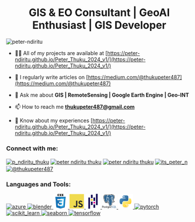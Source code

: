 <h1 align="center">GIS & EO Consultant | GeoAI Enthusiast | GIS Developer</h1>

<p align="left"> <img src="https://komarev.com/ghpvc/?username=peter-ndiritu&label=Profile%20views&color=0e75b6&style=flat" alt="peter-ndiritu" /> </p>



- 👨‍💻 All of my projects are available at [https://peter-ndiritu.github.io/Peter_Thuku_2024_v1/](https://peter-ndiritu.github.io/Peter_Thuku_2024_v1/)

- 📝 I regularly write articles on [https://medium.com/@thukupeter487](https://medium.com/@thukupeter487)

- 💬 Ask me about **GIS | RemoteSensing | Google Earth Engine | Geo-INT**

- 📫 How to reach me **thukupeter487@gmail.com**

- 📄 Know about my experiences [https://peter-ndiritu.github.io/Peter_Thuku_2024_v1/](https://peter-ndiritu.github.io/Peter_Thuku_2024_v1/)

<h3 align="left">Connect with me:</h3>
<p align="left">
<a href="https://twitter.com/p_ndiritu_thuku" target="blank"><img align="center" src="https://raw.githubusercontent.com/rahuldkjain/github-profile-readme-generator/master/src/images/icons/Social/twitter.svg" alt="p_ndiritu_thuku" height="30" width="40" /></a>
<a href="https://linkedin.com/in/peter ndiritu thuku" target="blank"><img align="center" src="https://raw.githubusercontent.com/rahuldkjain/github-profile-readme-generator/master/src/images/icons/Social/linked-in-alt.svg" alt="peter ndiritu thuku" height="30" width="40" /></a>
<a href="https://stackoverflow.com/users/peter ndiritu thuku" target="blank"><img align="center" src="https://raw.githubusercontent.com/rahuldkjain/github-profile-readme-generator/master/src/images/icons/Social/stack-overflow.svg" alt="peter ndiritu thuku" height="30" width="40" /></a>
<a href="https://instagram.com/its_peter_n" target="blank"><img align="center" src="https://raw.githubusercontent.com/rahuldkjain/github-profile-readme-generator/master/src/images/icons/Social/instagram.svg" alt="its_peter_n" height="30" width="40" /></a>
<a href="https://medium.com/@thukupeter487" target="blank"><img align="center" src="https://raw.githubusercontent.com/rahuldkjain/github-profile-readme-generator/master/src/images/icons/Social/medium.svg" alt="@thukupeter487" height="30" width="40" /></a>
</p>

<h3 align="left">Languages and Tools:</h3>
<p align="left"> <a href="https://azure.microsoft.com/en-in/" target="_blank" rel="noreferrer"> <img src="https://www.vectorlogo.zone/logos/microsoft_azure/microsoft_azure-icon.svg" alt="azure" width="40" height="40"/> </a> <a href="https://www.blender.org/" target="_blank" rel="noreferrer"> <img src="https://download.blender.org/branding/community/blender_community_badge_white.svg" alt="blender" width="40" height="40"/> </a> <a href="https://www.w3schools.com/css/" target="_blank" rel="noreferrer"> <img src="https://raw.githubusercontent.com/devicons/devicon/master/icons/css3/css3-original-wordmark.svg" alt="css3" width="40" height="40"/> </a> <a href="https://developer.mozilla.org/en-US/docs/Web/JavaScript" target="_blank" rel="noreferrer"> <img src="https://raw.githubusercontent.com/devicons/devicon/master/icons/javascript/javascript-original.svg" alt="javascript" width="40" height="40"/> </a> <a href="https://pandas.pydata.org/" target="_blank" rel="noreferrer"> <img src="https://raw.githubusercontent.com/devicons/devicon/2ae2a900d2f041da66e950e4d48052658d850630/icons/pandas/pandas-original.svg" alt="pandas" width="40" height="40"/> </a> <a href="https://www.postgresql.org" target="_blank" rel="noreferrer"> <img src="https://raw.githubusercontent.com/devicons/devicon/master/icons/postgresql/postgresql-original-wordmark.svg" alt="postgresql" width="40" height="40"/> </a> <a href="https://www.python.org" target="_blank" rel="noreferrer"> <img src="https://raw.githubusercontent.com/devicons/devicon/master/icons/python/python-original.svg" alt="python" width="40" height="40"/> </a> <a href="https://pytorch.org/" target="_blank" rel="noreferrer"> <img src="https://www.vectorlogo.zone/logos/pytorch/pytorch-icon.svg" alt="pytorch" width="40" height="40"/> </a> <a href="https://scikit-learn.org/" target="_blank" rel="noreferrer"> <img src="https://upload.wikimedia.org/wikipedia/commons/0/05/Scikit_learn_logo_small.svg" alt="scikit_learn" width="40" height="40"/> </a> <a href="https://seaborn.pydata.org/" target="_blank" rel="noreferrer"> <img src="https://seaborn.pydata.org/_images/logo-mark-lightbg.svg" alt="seaborn" width="40" height="40"/> </a> <a href="https://www.tensorflow.org" target="_blank" rel="noreferrer"> <img src="https://www.vectorlogo.zone/logos/tensorflow/tensorflow-icon.svg" alt="tensorflow" width="40" height="40"/> </a> </p>

